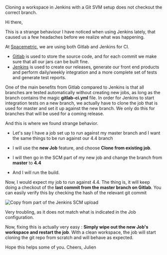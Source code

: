 Cloning a workspace in Jenkins with a Git SVM setup does not checkout the correct branch. 

Hi there, 

This is a strange behaviour I have noticed when using Jenkins lately, that caused us a few headaches before we realize what was happening. 

At [Spacemetric](http://www.spacemetric.com/ "Spacemetric"), we are using both Gitlab and Jenkins for CI. 

* [Gitlab](https://about.gitlab.com/gitlab-ci/) is used to store the source code, and for each commit we make sure that all our jars can be built fine. 
* [Jenkins](https://jenkins.io/) is used to create our releases, generate our front end products and perform daily/weekly integration and a more complete set of tests and generate test reports. 

One of the main benefits from Gitlab compared to Jenkins is that all branches are tested automatically without creating new jobs, as long as the branch contains the magic **gitlab-ci.yml** file. 
In order for Jenkins to start integration tests on a new branch, we actually have to clone the job that is used for master and set it up against the new branch. We only do this for branches that will be used for a coming release.

And this is where we found strange behavior. 

* Let's say I have a job set up to run against my master branch and I want the same things to be run against our 4.4 branch

* I will use the **new Job** feature, and choose **Clone from existing job**.
* I will then go in the SCM part of my new job and change the branch from **master** to **4.4**
* And I will run the build. 

Now, I would expect my job to run against 4.4. The thing is, it will keep doing a checkout of the **last commit from the master branch on Gitlab**. You can easily verify this by checking the hash of the relevant git commit

![Copy from part of the Jenkins SCM upload](https://dl.dropboxusercontent.com/u/4286043/00_Website/03_Images/2016-08-14_16h56_07.png)

Very troubling, as it does not match what is indicated in the Job configuration. 

Now, fixing this is actually very easy : **Simply wipe out the new Job's workspace and restart the job**.
With a clean workspace, the job will start cloning the git repo from scratch and will behave as expected. 

Hope this helps some of you. 
Cheers, 
Julien

